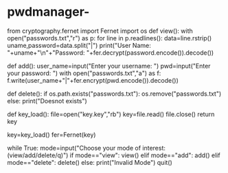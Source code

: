 # pwdmanager-
from cryptography.fernet import Fernet
import os
def view():
    with open("passwords.txt","r") as p:
        for line in p.readlines():
            data=line.rstrip()
        uname,password=data.split("|")
        print("User Name: "+uname+"\n"+"Password: "+fer.decrypt(password.encode()).decode())

def add():
    user_name=input("Enter your username: ")
    pwd=input("Enter your password: ")
    with open("passwords.txt","a") as f:
        f.write(user_name+"|"+fer.encrypt(pwd.encode()).decode())

def delete():
    if os.path.exists("passwords.txt"):
        os.remove("passwords.txt")
    else:
        print("Doesnot exists")

def key_load():
    file=open("key.key","rb")
    key=file.read()
    file.close()
    return key

key=key_load()
fer=Fernet(key)

while True:
    mode=input("Choose your mode of interest: (view/add/delete/q)")
    if mode=="view":
        view()
    elif mode=="add":
        add()
    elif mode=="delete":
        delete()
    else:
        print("Invalid Mode")
        quit()


